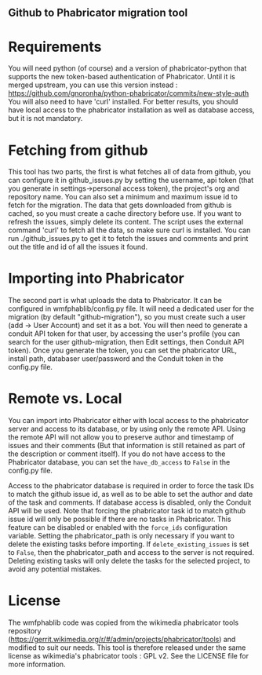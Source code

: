 Github to Phabricator migration tool
---

# Requirements
You will need python (of course) and a version of phabricator-python that supports the new token-based authentication of Phabricator. 
Until it is merged upstream, you can use this version instead : https://github.com/gnoronha/python-phabricator/commits/new-style-auth
You will also need to have 'curl' installed.
For better results, you should have local access to the phabricator installation as well as database access, but it is not mandatory.

# Fetching from github
This tool has two parts, the first is what fetches all of data from github,
you can configure it in github_issues.py by setting the username, api token (that you generate in settings->personal access token), the project's org and repository name.
You can also set a minimum and maximum issue id to fetch for the migration. 
The data that gets downloaded from github is cached, so you must create a cache directory before use. If you want to refresh the issues, simply delete its content.
The script uses the external command 'curl' to fetch all the data, so make sure curl is installed. You can run ./github_issues.py to get it to fetch the issues and comments and print out the title and id of all the issues it found.


# Importing into Phabricator
The second part is what uploads the data to Phabricator. It can be configured in wmfphablib/config.py file. It will need a dedicated user for the migration (by default "github-migration"), so you must create such a user (add -> User Account) and set it as a bot.
You will then need to generate a conduit API token for that user, by accessing the user's profile (you can search for the user github-migration, then Edit settings, then Conduit API token).
Once you generate the token, you can set the phabricator URL, install path, databaser user/password and the Conduit token in the config.py file.

# Remote vs. Local
You can import into Phabricator either with local access to the phabricator server and access to its database, or by using only the remote API. Using the remote API will not allow you to preserve author and timestamp of issues and their comments (But that information is still retained as part of the description or comment itself).
If you do not have access to the Phabricator database, you can set the `have_db_access` to `False` in the config.py file.

Access to the phabricator database is required in order to force the task IDs to match the github issue id, as well as to be able to set the author and date of the task and comments. If database access is disabled, only the Conduit API will be used.
Note that forcing the phabricator task id to match github issue id will only be possible if there are no tasks in Phabricator. This feature can be disabled or enabled with the `force_ids` configuration variable.
Setting the phabricator_path is only necessary if you want to delete the existing tasks before importing. If `delete_existing_issues` is set to `False`, then the phabricator_path and access to the server is not required. Deleting existing tasks will only delete the tasks for the selected project, to avoid any potential mistakes.

# License
The wmfphablib code was copied from the wikimedia phabricator tools repository (https://gerrit.wikimedia.org/r/#/admin/projects/phabricator/tools) and modified to suit our needs.
This tool is therefore released under the same license as wikimedia's phabricator tools : GPL v2. See the LICENSE file for more information.
